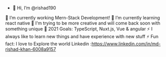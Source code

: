 - 👋 Hi, I’m @rishad190


🔭 I’m currently working Mern-Stack Development!
🌱 I’m currently learning react native
🌱 I'm trying to be more creative and will come back soon with something unique 
🥅 2021 Goals: TypeScript, Nuxt.js, Vue & angular
⚡ I always like to learn new things and have experience with new stuff
⚡ Fun fact: I love to Explore the world
Linkedin :https://www.linkedin.com/in/md-rishad-khan-6008a9157
<!---
rishad190/rishad190 is a ✨ special ✨ repository because its `README.md` (this file) appears on your GitHub profile.
You can click the Preview link to take a look at your changes.
--->
